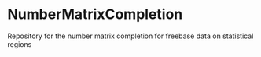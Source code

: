 NumberMatrixCompletion
======================

Repository for the number matrix completion for freebase data on statistical regions
